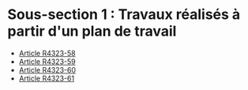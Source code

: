 #  Sous-section 1 : Travaux réalisés à partir d'un plan de travail

* [Article R4323-58](./LEGIARTI000018531397.md)
* [Article R4323-59](./LEGIARTI000018531395.md)
* [Article R4323-60](./LEGIARTI000018531393.md)
* [Article R4323-61](./LEGIARTI000018531391.md)
